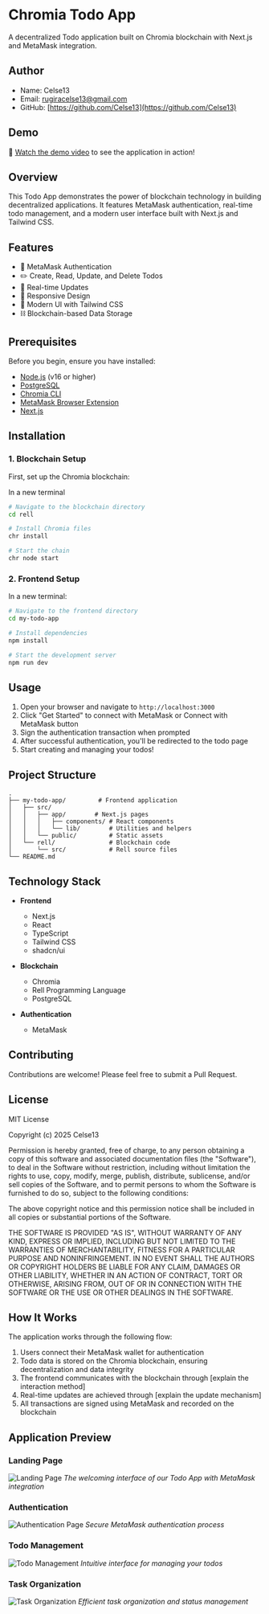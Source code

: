 # Chromia Todo App

A decentralized Todo application built on Chromia blockchain with Next.js and MetaMask integration.

## Author
- Name: Celse13
- Email: rugiracelse13@gmail.com
- GitHub: [https://github.com/Celse13](https://github.com/Celse13)

## Demo

🎥 [Watch the demo video](https://www.loom.com/share/da119cb301494eebbcb8b130c58e97aa?sid=6df344dc-6ca5-4dfc-b075-f81d149383a9) to see the application in action!

## Overview

This Todo App demonstrates the power of blockchain technology in building decentralized applications. It features MetaMask authentication, real-time todo management, and a modern user interface built with Next.js and Tailwind CSS.

## Features

- 🔐 MetaMask Authentication
- ✏️ Create, Read, Update, and Delete Todos
- 🔄 Real-time Updates
- 📱 Responsive Design
- 🎨 Modern UI with Tailwind CSS
- ⛓️ Blockchain-based Data Storage

## Prerequisites

Before you begin, ensure you have installed:

- [Node.js](https://nodejs.org/en) (v16 or higher)
- [PostgreSQL](https://docs.chromia.com/intro/installation/)
- [Chromia CLI](https://docs.chromia.com/intro/installation/)
- [MetaMask Browser Extension](https://chromewebstore.google.com/detail/metamask/nkbihfbeogaeaoehlefnkodbefgpgknn?hl=en)
- [Next.js](https://nextjs.org/)

## Installation

### 1. Blockchain Setup

First, set up the Chromia blockchain:

In a new terminal

```bash
# Navigate to the blockchain directory
cd rell

# Install Chromia files
chr install

# Start the chain
chr node start

```

### 2. Frontend Setup

In a new terminal:

```bash
# Navigate to the frontend directory
cd my-todo-app

# Install dependencies
npm install

# Start the development server
npm run dev
```

## Usage

1. Open your browser and navigate to `http://localhost:3000`
2. Click "Get Started" to connect with MetaMask or Connect with MetaMask button
3. Sign the authentication transaction when prompted
4. After successful authentication, you'll be redirected to the todo page
5. Start creating and managing your todos!

## Project Structure

```
.
├── my-todo-app/         # Frontend application
│   ├── src/
│   │   ├── app/        # Next.js pages
│   │   │   ├── components/ # React components
│   │   │   └── lib/        # Utilities and helpers
│   │   └── public/         # Static assets
│   └── rell/               # Blockchain code
│       └── src/            # Rell source files
└── README.md
```

## Technology Stack

- **Frontend**
  - Next.js
  - React
  - TypeScript
  - Tailwind CSS
  - shadcn/ui

- **Blockchain**
  - Chromia
  - Rell Programming Language
  - PostgreSQL

- **Authentication**
  - MetaMask

## Contributing

Contributions are welcome! Please feel free to submit a Pull Request.

## License

MIT License

Copyright (c) 2025 Celse13

Permission is hereby granted, free of charge, to any person obtaining a copy
of this software and associated documentation files (the "Software"), to deal
in the Software without restriction, including without limitation the rights
to use, copy, modify, merge, publish, distribute, sublicense, and/or sell
copies of the Software, and to permit persons to whom the Software is
furnished to do so, subject to the following conditions:

The above copyright notice and this permission notice shall be included in all
copies or substantial portions of the Software.

THE SOFTWARE IS PROVIDED "AS IS", WITHOUT WARRANTY OF ANY KIND, EXPRESS OR
IMPLIED, INCLUDING BUT NOT LIMITED TO THE WARRANTIES OF MERCHANTABILITY,
FITNESS FOR A PARTICULAR PURPOSE AND NONINFRINGEMENT. IN NO EVENT SHALL THE
AUTHORS OR COPYRIGHT HOLDERS BE LIABLE FOR ANY CLAIM, DAMAGES OR OTHER
LIABILITY, WHETHER IN AN ACTION OF CONTRACT, TORT OR OTHERWISE, ARISING FROM,
OUT OF OR IN CONNECTION WITH THE SOFTWARE OR THE USE OR OTHER DEALINGS IN THE
SOFTWARE.

## How It Works

The application works through the following flow:
1. Users connect their MetaMask wallet for authentication
2. Todo data is stored on the Chromia blockchain, ensuring decentralization and data integrity
3. The frontend communicates with the blockchain through [explain the interaction method]
4. Real-time updates are achieved through [explain the update mechanism]
5. All transactions are signed using MetaMask and recorded on the blockchain

## Application Preview

### Landing Page
![Landing Page](https://github.com/user-attachments/assets/205181b8-6992-48bd-833a-e2104b3d2cac)
*The welcoming interface of our Todo App with MetaMask integration*

### Authentication
![Authentication Page](https://github.com/user-attachments/assets/df88ca5f-8612-4647-992f-79025ce7b4a0)
*Secure MetaMask authentication process*

### Todo Management
![Todo Management](https://github.com/user-attachments/assets/4c3fed82-472a-4652-abb3-f626fb27d3b7)
*Intuitive interface for managing your todos*

### Task Organization
![Task Organization](https://github.com/user-attachments/assets/304a860c-8663-405e-acfa-cf3deca0a938)
*Efficient task organization and status management*
